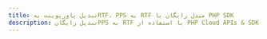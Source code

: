 ---title: تبدیل پاورپوینت بهRTF، PPS به RTF مبدل رایگان یا PHP SDKdescription: تبدیل رایگانPPS به RTF با استفاده از PHP Cloud APIs & SDK. همچنین اسناد Microsoft PowerPoint را در Cloud ایجاد، ویرایش و رندر کنید.---
